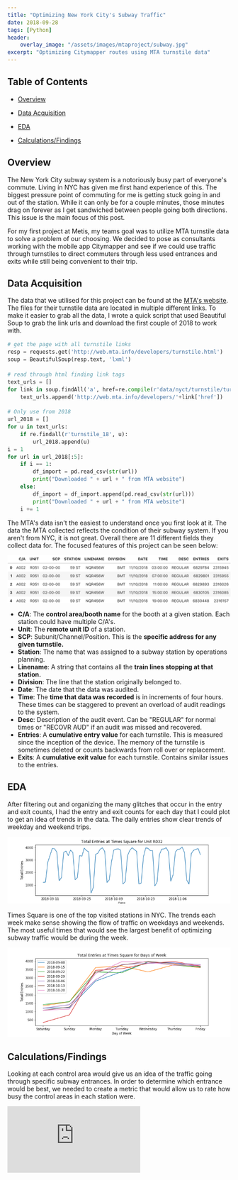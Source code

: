 ```yaml
---
title: "Optimizing New York City's Subway Traffic"
date: 2018-09-28
tags: [Python]
header:
    overlay_image: "/assets/images/mtaproject/subway.jpg"
excerpt: "Optimizing Citymapper routes using MTA turnstile data"
---
```

## Table of Contents

- [Overview](#heading-1)

- [Data Acquisition](#heading-2)

- [EDA](#heading-3)

- [Calculations/Findings](#heading-4)

## <a name="heading-1"></a>Overview

The New York City subway system is a notoriously busy part of everyone's commute. Living in NYC has given me first hand experience of this. The biggest pressure point of commuting for me is getting stuck going in and out of the station. While it can only be for a couple minutes, those minutes drag on forever as I get sandwiched between people going both directions. This issue is the main focus of this post.

For my first project at Metis, my teams goal was to utilize MTA turnstile data to solve a problem of our choosing. We decided to pose as consultants working with the mobile app Citymapper and see if we could use traffic through turnstiles to direct commuters through less used entrances and exits while still being convenient to their trip.

## <a name="heading-2"></a>Data Acquisition

The data that we utilised for this project can be found at the [MTA's website](http://web.mta.info/developers/turnstile.html). The files for their turnstile data are located in multiple different links. To make it easier to grab all the data, I wrote a quick script that used Beautiful Soup to grab the link urls and download the first couple of 2018 to work with.

```python
# get the page with all turnstile links
resp = requests.get('http://web.mta.info/developers/turnstile.html')
soup = BeautifulSoup(resp.text, 'lxml')

# read through html finding link tags
text_urls = []
for link in soup.findAll('a', href=re.compile(r'data/nyct/turnstile/turnstile_')):
    text_urls.append('http://web.mta.info/developers/'+link['href'])

# Only use from 2018
url_2018 = []
for u in text_urls:
    if re.findall(r'turnstile_18', u):
        url_2018.append(u)
i = 1
for url in url_2018[:5]:
    if i == 1:
        df_import = pd.read_csv(str(url))
        print("Downloaded " + url + " from MTA website")
    else:
        df_import = df_import.append(pd.read_csv(str(url)))
        print("Downloaded " + url + " from MTA website")
    i += 1
```

The MTA's data isn't the easiest to understand once you first look at it. The data the MTA collected reflects the condition of their subway system. If you aren't from NYC, it is not great. Overall there are 11 different fields they collect data for. The focused features of this project can be seen below:

![image-center](/assets/images/mtaproject/initial_df.png)

- **C/A**: The **control area/booth name** for the booth at a given station. Each station could have multiple C/A's.
- **Unit**: The **remote unit ID** of a station.
- **SCP**: Subunit/Channel/Position. This is the **specific address for any given turnstile.**
- **Station**: The name that was assigned to a subway station by operations planning.
- **Linename**: A string that contains all the **train lines stopping at that station.**
- **Division**: The line that the station originally belonged to.
- **Date**: The date that the data was audited.
- **Time**: The **time that data was recorded** is in increments of four hours. These times can be staggered to prevent an overload of audit readings to the system.
- **Desc**: Description of the audit event. Can be "REGULAR" for normal times or "RECOVR AUD" if an audit was missed and recovered.
- **Entries**: A **cumulative entry value** for each turnstile. This is measured since the inception of the device. The memory of the turnstile is sometimes deleted or counts backwards from roll over or replacement.
- **Exits**: A **cumulative exit value** for each turnstile. Contains similar issues to the entries.

## <a name="heading-3"></a>EDA

After filtering out and organizing the many glitches that occur in the entry and exit counts, I had the entry and exit counts for each day that I could plot to get an idea of trends in the data. The daily entries show clear trends of weekday and weekend trips.

![image-center](/assets/images/mtaproject/times_sq_entries.png)

Times Square is one of the top visited stations in NYC. The trends each week make sense showing the flow of traffic on weekdays and weekends. The most useful times that would see the largest benefit of optimizing subway traffic would be during the week.

![image-center](/assets/images/mtaproject/days_of_week.png)

## <a name="heading-4"></a>Calculations/Findings

Looking at each control area would give us an idea of the traffic going through specific subway entrances. In order to determine which entrance would be best, we needed to create a metric that would allow us to rate how busy the control areas in each station were. 

![image-center](http://latex.codecogs.com/gif.latex?Rating%3D10000*%5Cfrac%7B%5Cfrac%7BEntries%7D%7BExits%7D%5E2%7D%7BEntries%7D)